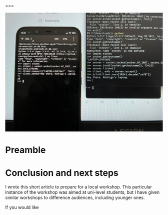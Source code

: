 
===


![](thumbnail.png)


# Preamble



# Conclusion and next steps

I wrote this short article to prepare for a local workshop.
This particular instance of the workshop was aimed at uni-level students,
but I have given similar workshops to difference audiences,
including younger ones.

If you would like 

